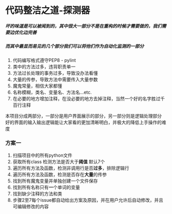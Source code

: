 # 代码整洁之道-探测器

##### 坏的味道是可以被闻到的，其中很大一部分不是在重构的时候才需要做的，我们需要边优化边完善

##### 而其中最显而易见的几个部分我们可以将他们作为自动化监测的一部分

1. 代码编写格式遵守PEP8 - pylint
2. 类中的方法过多，违背职责单一
3. 方法过长处理的事务过多，导致没办法看懂
4. 大量的传参，导致方法中需要传入大量参数
5. 魔鬼常量，相信大家都懂
6. 名称模糊，类名、变量名、方法名...etc.
7. 在必要的地方增加注释，在没必要的地方去掉注释，当然一个好的名字胜过千百行注释

本项目分成两部分，一部分是用户界面展示的部分，另一部分则是逻辑处理部分
好的界面的输入输出逻辑能让大家看的更加清晰明白，并极大的降低上手操作的难度

### 方案一

1. 扫描项目中的所有python文件
2. 获取所有class 检测方法是否大于**阈值** 默认7个
3. 遍历所有方法及函数，检测非调用行是否**过多**，排除逻辑行
4. 遍历所有方法及函数，检测是否存在**大量**的传参
5. 找到所有魔鬼变量并单独创建一个文件保存
6. 找到所有名称只有**一**个单词的变量
7. 找到缺少注释的方法和类
8. 步骤2至7每个issue都自动给出方案及原因，并在用户允许后自动修改，并且可编辑修改的内容
